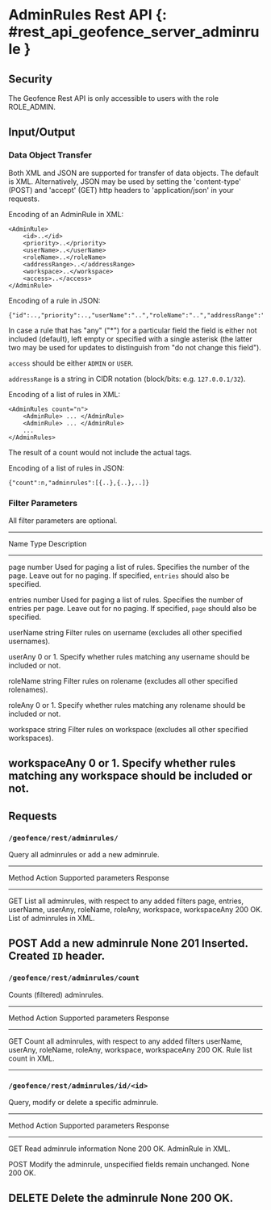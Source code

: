 # AdminRules Rest API {: #rest_api_geofence_server_adminrule }

## Security

The Geofence Rest API is only accessible to users with the role ROLE_ADMIN.

## Input/Output

### Data Object Transfer

Both XML and JSON are supported for transfer of data objects. The default is XML. Alternatively, JSON may be used by setting the 'content-type' (POST) and 'accept' (GET) http headers to 'application/json' in your requests.

Encoding of an AdminRule in XML:

    <AdminRule>
        <id>..</id>
        <priority>..</priority>
        <userName>..</userName>
        <roleName>..</roleName>
        <addressRange>..</addressRange>
        <workspace>..</workspace>
        <access>..</access>
    </AdminRule>

Encoding of a rule in JSON:

    {"id":..,"priority":..,"userName":"..","roleName":"..","addressRange":"..","workspace":"..","access":".."}

In case a rule that has "any" ("*") for a particular field the field is either not included (default), left empty or specified with a single asterisk (the latter two may be used for updates to distinguish from "do not change this field").

`access` should be either `ADMIN` or `USER`.

`addressRange` is a string in CIDR notation (block/bits: e.g. `127.0.0.1/32`).

Encoding of a list of rules in XML:

    <AdminRules count="n">
        <AdminRule> ... </AdminRule>
        <AdminRule> ... </AdminRule>
        ...     
    </AdminRules>

The result of a count would not include the actual <AdminRule> tags.

Encoding of a list of rules in JSON:

    {"count":n,"adminrules":[{..},{..},..]} 

### Filter Parameters

All filter parameters are optional.

  -----------------------------------------------------------------------------------------------------------------------------------------------------------------------------
  Name           Type      Description
  -------------- --------- ----------------------------------------------------------------------------------------------------------------------------------------------------
  page           number    Used for paging a list of rules. Specifies the number of the page. Leave out for no paging. If specified, `entries` should also be specified.

  entries        number    Used for paging a list of rules. Specifies the number of entries per page. Leave out for no paging. If specified, `page` should also be specified.

  userName       string    Filter rules on username (excludes all other specified usernames).

  userAny        0 or 1.   Specify whether rules matching any username should be included or not.

  roleName       string    Filter rules on rolename (excludes all other specified rolenames).

  roleAny        0 or 1.   Specify whether rules matching any rolename should be included or not.

  workspace      string    Filter rules on workspace (excludes all other specified workspaces).

  workspaceAny   0 or 1.   Specify whether rules matching any workspace should be included or not.
  -----------------------------------------------------------------------------------------------------------------------------------------------------------------------------

## Requests

### `/geofence/rest/adminrules/`

Query all adminrules or add a new adminrule.

  ---------------------------------------------------------------------------------------------------------------------------------------------------------------------------------------
  Method     Action                                                   Supported parameters                                                           Response
  ---------- -------------------------------------------------------- ------------------------------------------------------------------------------ ------------------------------------
  GET        List all adminrules, with respect to any added filters   page, entries, userName, userAny, roleName, roleAny, workspace, workspaceAny   200 OK. List of adminrules in XML.

  POST       Add a new adminrule                                      None                                                                           201 Inserted. Created `ID` header.
  ---------------------------------------------------------------------------------------------------------------------------------------------------------------------------------------

### `/geofence/rest/adminrules/count`

Counts (filtered) adminrules.

  ----------------------------------------------------------------------------------------------------------------------------------------------------------------------
  Method     Action                                                    Supported parameters                                            Response
  ---------- --------------------------------------------------------- --------------------------------------------------------------- ---------------------------------
  GET        Count all adminrules, with respect to any added filters   userName, userAny, roleName, roleAny, workspace, workspaceAny   200 OK. Rule list count in XML.

  ----------------------------------------------------------------------------------------------------------------------------------------------------------------------

### `/geofence/rest/adminrules/id/<id>`

Query, modify or delete a specific adminrule.

  --------------------------------------------------------------------------------------------------------------------------
  Method     Action                                                       Supported parameters   Response
  ---------- ------------------------------------------------------------ ---------------------- ---------------------------
  GET        Read adminrule information                                   None                   200 OK. AdminRule in XML.

  POST       Modify the adminrule, unspecified fields remain unchanged.   None                   200 OK.

  DELETE     Delete the adminrule                                         None                   200 OK.
  --------------------------------------------------------------------------------------------------------------------------
